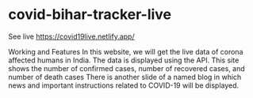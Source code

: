 # covid-bihar-tracker-live

 See live https://covid19live.netlify.app/


Working and Features
In this website, we will get the live data of corona affected humans in India. 
The data is displayed using the API. This site shows the number of confirmed cases, number of recovered cases,
 and number of death cases
There is another slide of a named blog in which 
news and important instructions related to COVID-19
 will be displayed. 
